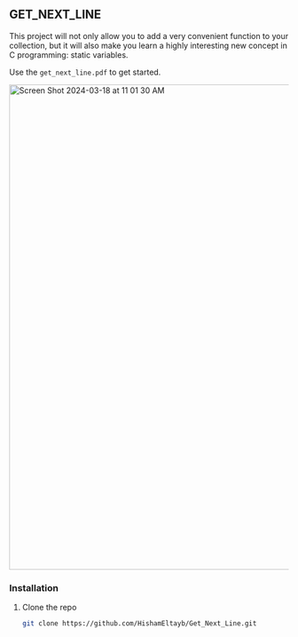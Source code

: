 


<!-- ABOUT THE PROJECT -->
## GET_NEXT_LINE

This project will not only allow you to add a very convenient function to your collection,
but it will also make you learn a highly interesting new concept in C programming: static variables.

Use the `get_next_line.pdf` to get started.




<img width="875" alt="Screen Shot 2024-03-18 at 11 01 30 AM" src="https://github.com/HishamEltayb/Get_Next_Line/assets/138756079/a47b9b1c-9063-4e2c-add6-c1a4703542fd">








### Installation


1. Clone the repo
   ```sh
   git clone https://github.com/HishamEltayb/Get_Next_Line.git
   ```

